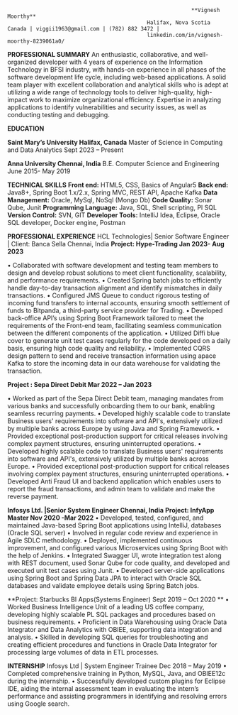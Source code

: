                                                               **Vignesh Moorthy**
                                                Halifax, Nova Scotia Canada | viggii1963@gmail.com | (782) 882 3472 | 
                                                linkedin.com/in/vignesh-moorthy-8239061a0/
**PROFESSIONAL SUMMARY**
An enthusiastic, collaborative, and well-organized developer with 4 years of experience on the Information Technology in BFSI industry, with hands-on experience in all phases of the software development life cycle, including web-based applications. A solid team player with excellent collaboration and analytical skills who is adept at utilizing a wide range of technology tools to deliver high-quality, high-impact work to maximize organizational efficiency. Expertise in analyzing applications to identify vulnerabilities and security issues, as well as conducting testing and debugging.

**EDUCATION**

**Saint Mary’s University	Halifax, Canada**
Master of Science in Computing and Data Analytics	Sept 2023 – Present

**Anna University	Chennai, India**
B.E. Computer Science and Engineering	June 2015- May 2019

**TECHNICAL SKILLS**
**Front end:** 	HTML5, CSS, Basics of Angular5
**Back end:**	Java8+, Spring Boot 1.x/2.x, Spring MVC, REST API, Apache Kafka
**Data Management:**	Oracle, MySql, NoSql (Mongo Db)
**Code Quality:**	Sonar Qube, Junit
**Programming Language:**	Java, SQL, Shell scripting, Pl SQL
**Version Control:**	SVN, GIT
**Developer Tools:**	IntelliJ Idea, Eclipse, Oracle SQL developer, Docker engine, Postman		


**PROFESSIONAL EXPERIENCE**	
HCL Technologies| Senior Software Engineer | Client: Banca Sella	Chennai, India
**Project: Hype-Trading	Jan 2023- Aug 2023**

•	Collaborated with software development and testing team members to design and develop robust solutions to meet client functionality, scalability, and performance requirements.
•	Created Spring batch jobs to efficiently handle day-to-day transaction alignment and identify mismatches in daily transactions.
•	Configured JMS Queue to conduct rigorous testing of incoming fund transfers to internal accounts, ensuring smooth settlement of funds to Bitpanda, a third-party service provider for Trading.
•	Developed back-office API’s using Spring Boot Framework tailored to meet the requirements of the Front-end team, facilitating seamless communication between the different components of the application.
•	Utilized Diffi blue cover to generate unit test cases regularly for the code developed on a daily basis, ensuring high code quality and reliability.
•	Implemented CQRS design pattern to send and receive transaction information using apace Kafka to store the incoming data in our data warehouse for validating the transaction.

**Project : Sepa Direct Debit	Mar 2022 – Jan 2023**

•	Worked as part of the Sepa Direct Debit team, managing mandates from various banks  and successfully onboarding them to our bank, enabling seamless recurring payments.
•	Developed highly scalable code to translate Business users' requirements into software and API's, extensively utilized by multiple banks across Europe by using Java and Spring Framework.
•	Provided exceptional post-production support for critical releases involving complex payment structures, ensuring uninterrupted operations.
•	Developed highly scalable code to translate Business users' requirements into software and API's, extensively utilized by multiple banks across Europe.
•	Provided exceptional post-production support for critical releases involving complex payment structures, ensuring uninterrupted operations.
•	Developed Anti Fraud UI and backend application which enables users to report the fraud transactions, and admin team to validate and make the reverse payment.

**Infosys Ltd. |Senior System Engineer	Chennai, India**
**Project: InfyApp Master	Nov 2020  -Mar 2022**
•	Developed, tested, configured, and maintained Java-based Spring Boot applications using IntelliJ, databases (Oracle SQL server)
•	Involved in regular code review and experience in Agile SDLC methodology.
•	Deployed, implemented continuous improvement, and configured various Microservices using Spring Boot with the help of Jenkins.
•	Integrated Swagger UI, wrote integration test along with REST document, used Sonar Qube for code quality, and developed and executed unit test cases using Junit.
•	Developed server-side applications using Spring Boot and Spring Data JPA to interact with Oracle SQL databases and validate employee details using Spring Batch jobs.

**Project: Starbucks BI Apps(Systems Engineer)	Sept 2019 – Oct 2020	**
•	Worked Business Intelligence Unit of a leading US coffee company, developing highly scalable PL SQL packages and procedures based on business requirements.
•	Proficient in Data Warehousing using Oracle Data Integrator and Data Analytics with OBIEE, supporting data integration and analysis.
•	Skilled in developing SQL queries for troubleshooting and creating efficient procedures and functions in Oracle Data Integrator for processing large volumes of data in ETL processes.

**INTERNSHIP**
Infosys Ltd | System Engineer Trainee	Dec 2018 – May 2019
•	Completed comprehensive training in Python, MySQL, Java, and OBIEE12c during the internship.
•	Successfully developed custom plugins for Eclipse IDE, aiding the internal assessment team in evaluating the intern’s performance and assisting programmers in identifying and resolving errors using Google search.
